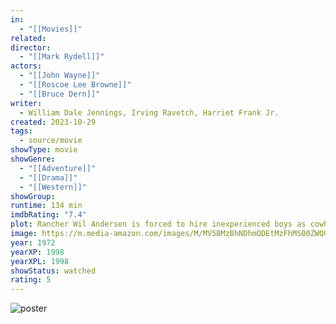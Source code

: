 ```yaml
---
in:
  - "[[Movies]]"
related: 
director:
  - "[[Mark Rydell]]"
actors:
  - "[[John Wayne]]"
  - "[[Roscoe Lee Browne]]"
  - "[[Bruce Dern]]"
writer:
  - William Dale Jennings, Irving Ravetch, Harriet Frank Jr.
created: 2023-10-29
tags:
  - source/movie
showType: movie
showGenre:
  - "[[Adventure]]"
  - "[[Drama]]"
  - "[[Western]]"
showGroup: 
runtime: 134 min
imdbRating: "7.4"
plot: Rancher Wil Andersen is forced to hire inexperienced boys as cowhands in order to get his herd to market on time but the rough drive is full of dangers and a gang of cattle rustlers is trailing them.
image: https://m.media-amazon.com/images/M/MV5BMzBhNDhmODEtMzFhMS00ZWQ0LTk5ZjItNmNkOTc1NDk0MjQzXkEyXkFqcGdeQXVyMjUzOTY1NTc@._V1_SX300.jpg
year: 1972
yearXP: 1998
yearXPL: 1998
showStatus: watched
rating: 5
---
```

![poster](https://m.media-amazon.com/images/M/MV5BMzBhNDhmODEtMzFhMS00ZWQ0LTk5ZjItNmNkOTc1NDk0MjQzXkEyXkFqcGdeQXVyMjUzOTY1NTc@._V1_SX300.jpg)

